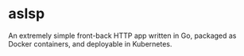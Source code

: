 # aslsp

An extremely simple front-back HTTP app written in Go, packaged as Docker containers, and deployable in Kubernetes.

